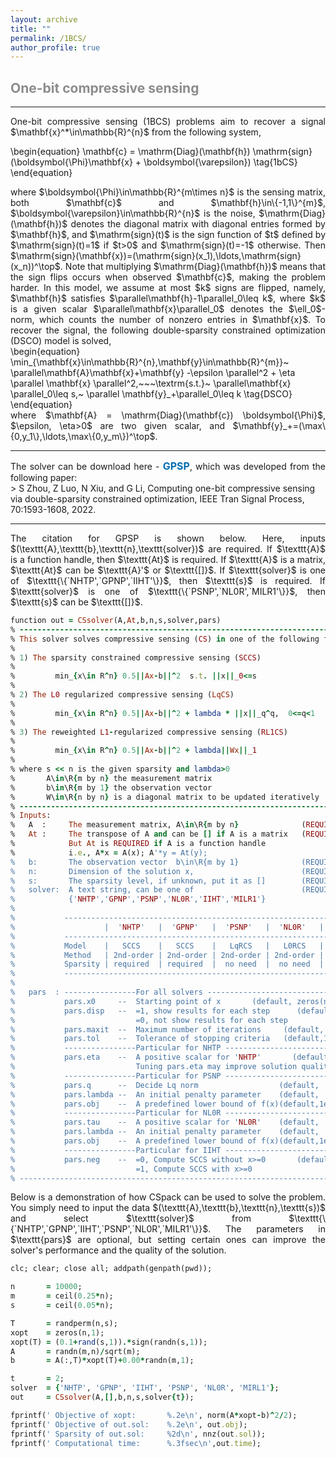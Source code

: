 ```yaml
---
layout: archive
title: ""   
permalink: /1BCS/
author_profile: true
---
```


<style>
a:link {
  text-decoration: none;
}

a:visited {
  text-decoration: none;
}

a:hover {
  text-decoration: underline;
}

a:active {
  text-decoration: underline;
}
</style>

 

##  <span style="color:#8C8C8C"> One-bit compressive sensing</span> 
---
<div style="text-align:justify;">
One-bit compressive sensing (1BCS) problems aim to recover a signal $\mathbf{x}^*\in\mathbb{R}^{n}$ from the following system,
</div>

\begin{equation}
\mathbf{c} = \mathrm{Diag}(\mathbf{h}) \mathrm{sign}(\boldsymbol{\Phi}\mathbf{x} + \boldsymbol{\varepsilon}) \tag{1bCS}
\end{equation} 

<div style="text-align:justify;">
where $\boldsymbol{\Phi}\in\mathbb{R}^{m\times n}$ is the sensing matrix, both $\mathbf{c}$ and $\mathbf{h}\in\{-1,1\}^{m}$, $\boldsymbol{\varepsilon}\in\mathbb{R}^{n}$ is the noise, $\mathrm{Diag}(\mathbf{h})$ denotes the diagonal matrix with diagonal entries formed by $\mathbf{h}$, and $\mathrm{sign}(t)$ is the sign function of $t$ defined by $\mathrm{sign}(t)=1$ if $t>0$ and $\mathrm{sign}(t)=-1$ otherwise. Then $\mathrm{sign}(\mathbf{x})=(\mathrm{sign}(x_1),\ldots,\mathrm{sign}(x_n))^\top$. Note that multiplying $\mathrm{Diag}(\mathbf{h})$ means that the sign flips occurs when observed $\mathbf{c}$, making the problem harder. In this model, we assume at most $k$ signs are flipped, namely, $\mathbf{h}$ satisfies $\parallel\mathbf{h}-1\parallel_0\leq k$, where $k$ is a given scalar $\parallel\mathbf{x}\parallel_0$ denotes the $\ell_0$-norm, which counts the number of nonzero entries in $\mathbf{x}$. To recover the signal, the following double-sparsity constrained optimization (DSCO) model is solved, 
</div>      
\begin{equation}
\min_{\mathbf{x}\in\mathbb{R}^{n},\mathbf{y}\in\mathbb{R}^{m}}~  \parallel\mathbf{A}\mathbf{x}+\mathbf{y} -\epsilon \parallel^2 + \eta \parallel \mathbf{x} \parallel^2,~~~\textrm{s.t.}~ \parallel\mathbf{x} \parallel_0\leq s,~ \parallel \mathbf{y}_+\parallel_0\leq k \tag{DSCO}
\end{equation}
<div style="text-align:justify;">
where $\mathbf{A} = \mathrm{Diag}(\mathbf{c}) \boldsymbol{\Phi}$, $\epsilon, \eta>0$ are two given scalar, and $\mathbf{y}_+=(\max\{0,y_1\},\ldots,\max\{0,y_m\})^\top$.
</div> 
  
---
<div style="text-align:justify;">
The solver can be download here - <a style="font-size: 16px; font-weight: bold;color:#006DB0" href="https://github.com/ShenglongZhou/GPSP" target="_blank">GPSP</a>, which was developed from the following paper:
</div>  
>  <span style="font-size: 14px"> S Zhou, Z Luo, N Xiu, and G Li, Computing one-bit compressive sensing via double-sparsity constrained optimization, IEEE Tran Signal Process, 70:1593-1608, 2022. </span>
  
---
<div style="text-align:justify;">
The citation for GPSP is shown below. Here, inputs $(\texttt{A},\texttt{b},\texttt{n},\texttt{solver})$ are required. If $\texttt{A}$ is a function handle, then $\texttt{At}$ is required. If $\texttt{A}$ is a matrix,  $\texttt{At}$ can be $\texttt{A}'$ or $\texttt{[]}$. If $\texttt{solver}$ is one of $\texttt{\{`NHTP',`GPNP',`IIHT'\}}$, then $\texttt{s}$ is required. If $\texttt{solver}$ is one of $\texttt{\{`PSNP',`NL0R',`MILR1'\}}$, then $\texttt{s}$ can be $\texttt{[]}$.
</div>

<p style="line-height: 1;"></p>

```ruby
function out = CSsolver(A,At,b,n,s,solver,pars)
% -------------------------------------------------------------------------
% This solver solves compressive sensing (CS) in one of the following forms
%
% 1) The sparsity constrained compressive sensing (SCCS)
%
%         min_{x\in R^n} 0.5||Ax-b||^2  s.t. ||x||_0<=s
%
% 2) The L0 regularized compressive sensing (LqCS)
%
%         min_{x\in R^n} 0.5||Ax-b||^2 + lambda * ||x||_q^q,  0<=q<1 
%
% 3) The reweighted L1-regularized compressive sensing (RL1CS)
%
%         min_{x\in R^n} 0.5||Ax-b||^2 + lambda||Wx||_1
%
% where s << n is the given sparsity and lambda>0 
%       A\in\R{m by n} the measurement matrix
%       b\in\R{m by 1} the observation vector 
%       W\in\R{n by n} is a diagonal matrix to be updated iteratively
% -------------------------------------------------------------------------
% Inputs:
%   A  :     The measurement matrix, A\in\R{m by n}              (REQUIRED)
%   At :     The transpose of A and can be [] if A is a matrix   (REQUIRED)
%            But At is REQUIRED if A is a function handle 
%            i.e., A*x = A(x); A'*y = At(y); 
%   b:       The observation vector  b\in\R{m by 1}              (REQUIRED)
%   n:       Dimension of the solution x,                        (REQUIRED)
%   s:       The sparsity level, if unknown, put it as []        (REQUIRED)
%   solver:  A text string, can be one of                        (REQUIRED)
%            {'NHTP','GPNP','PSNP','NL0R','IIHT','MILR1'}
%
%           --------------------------------------------------------------------------------
%                    |  'NHTP'   |  'GPNP'   |  'PSNP'   |  'NL0R'   |  'IIHT'   |  'MIRL1'   
%           --------------------------------------------------------------------------------
%           Model    |   SCCS    |   SCCS    |   LqRCS   |   L0RCS   |   SCCS    |   RL1CS     
%           Method   | 2nd-order | 2nd-order | 2nd-order | 2nd-order | 1st-order | 1st-order  
%           Sparsity | required  | required  |  no need  |  no need  | required  |  no need
%           --------------------------------------------------------------------------------  
%
%   pars  : ----------------For all solvers -------------------------------
%           pars.x0     --  Starting point of x       (default, zeros(n,1))                     
%           pars.disp   --  =1, show results for each step      (default,1)
%                           =0, not show results for each step
%           pars.maxit  --  Maximum number of iterations     (default, 2e3) 
%           pars.tol    --  Tolerance of stopping criteria   (default,1e-6)
%           ----------------Particular for NHTP ---------------------------
%           pars.eta    --  A positive scalar for 'NHTP'       (default, 1)  
%                           Tuning pars.eta may improve solution quality.
%           ----------------Particular for PSNP ---------------------------
%           pars.q      --  Decide Lq norm                  (default,  0.5)  
%           pars.lambda --  An initial penalty parameter    (default,  0.1)
%           pars.obj    --  A predefined lower bound of f(x)(default,1e-20)
%           ----------------Particular for NL0R ---------------------------
%           pars.tau    --  A positive scalar for 'NL0R'    (default,    1)  
%           pars.lambda --  An initial penalty parameter    (default,  0.1)
%           pars.obj    --  A predefined lower bound of f(x)(default,1e-20)
%           ----------------Particular for IIHT ---------------------------
%           pars.neg    --  =0, Compute SCCS without x>=0       (default,0)
%                           =1, Compute SCCS with x>=0
% -------------------------------------------------------------------------
```

<div style="text-align:justify;">
Below is a demonstration of how CSpack can be used to solve the problem. You simply need to input the data $(\texttt{A},\texttt{b},\texttt{n},\texttt{s})$  and select $\texttt{solver}$ from $\texttt{\{`NHTP',`GPNP',`IIHT',`PSNP',`NL0R',`MILR1'\}}$. The parameters in $\texttt{pars}$ are optional, but setting certain ones can improve the solver's performance and the quality of the solution.
</div>

<p style="line-height: 1;"></p>

```ruby
clc; clear; close all; addpath(genpath(pwd));

n       = 10000;  
m       = ceil(0.25*n); 
s       = ceil(0.05*n); 

T       = randperm(n,s);  
xopt    = zeros(n,1);
xopt(T) = (0.1+rand(s,1)).*sign(randn(s,1));  
A       = randn(m,n)/sqrt(m);   
b       = A(:,T)*xopt(T)+0.00*randn(m,1);  

t       = 2; 
solver  = {'NHTP', 'GPNP', 'IIHT', 'PSNP', 'NL0R', 'MIRL1'};
out     = CSsolver(A,[],b,n,s,solver{t}); 

fprintf(' Objective of xopt:       %.2e\n', norm(A*xopt-b)^2/2);
fprintf(' Objective of out.sol:    %.2e\n', out.obj);
fprintf(' Sparsity of out.sol:     %2d\n', nnz(out.sol));
fprintf(' Computational time:      %.3fsec\n',out.time); 
```
